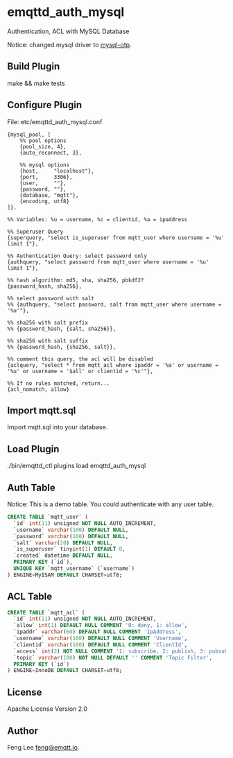 
emqttd_auth_mysql
=================

Authentication, ACL with MySQL Database

Notice: changed mysql driver to [mysql-otp](https://github.com/mysql-otp/mysql-otp).

Build Plugin
-------------

make && make tests

Configure Plugin
----------------

File: etc/emqttd_auth_mysql.conf

```
{mysql_pool, [
    %% pool options
    {pool_size, 4},
    {auto_reconnect, 3},

    %% mysql options
    {host,     "localhost"},
    {port,     3306},
    {user,     ""},
    {password, ""},
    {database, "mqtt"},
    {encoding, utf8}
]}.

%% Variables: %u = username, %c = clientid, %a = ipaddress

%% Superuser Query
{superquery, "select is_superuser from mqtt_user where username = '%u' limit 1"},

%% Authentication Query: select password only
{authquery, "select password from mqtt_user where username = '%u' limit 1"},

%% hash algorithm: md5, sha, sha256, pbkdf2?
{password_hash, sha256},

%% select password with salt
%% {authquery, "select password, salt from mqtt_user where username = '%u'"},

%% sha256 with salt prefix
%% {password_hash, {salt, sha256}},

%% sha256 with salt suffix
%% {password_hash, {sha256, salt}},

%% comment this query, the acl will be disabled
{aclquery, "select * from mqtt_acl where ipaddr = '%a' or username = '%u' or username = '$all' or clientid = '%c'"},

%% If no rules matched, return...
{acl_nomatch, allow}

```

Import mqtt.sql
---------------

Import mqtt.sql into your database.

Load Plugin
-----------

./bin/emqttd_ctl plugins load emqttd_auth_mysql

Auth Table
----------

Notice: This is a demo table. You could authenticate with any user table.

```sql
CREATE TABLE `mqtt_user` (
  `id` int(11) unsigned NOT NULL AUTO_INCREMENT,
  `username` varchar(100) DEFAULT NULL,
  `password` varchar(100) DEFAULT NULL,
  `salt` varchar(20) DEFAULT NULL,
  `is_superuser` tinyint(1) DEFAULT 0,
  `created` datetime DEFAULT NULL,
  PRIMARY KEY (`id`),
  UNIQUE KEY `mqtt_username` (`username`)
) ENGINE=MyISAM DEFAULT CHARSET=utf8;
```

ACL Table
----------

```sql
CREATE TABLE `mqtt_acl` (
  `id` int(11) unsigned NOT NULL AUTO_INCREMENT,
  `allow` int(1) DEFAULT NULL COMMENT '0: deny, 1: allow',
  `ipaddr` varchar(60) DEFAULT NULL COMMENT 'IpAddress',
  `username` varchar(100) DEFAULT NULL COMMENT 'Username',
  `clientid` varchar(100) DEFAULT NULL COMMENT 'ClientId',
  `access` int(2) NOT NULL COMMENT '1: subscribe, 2: publish, 3: pubsub',
  `topic` varchar(100) NOT NULL DEFAULT '' COMMENT 'Topic Filter',
  PRIMARY KEY (`id`)
) ENGINE=InnoDB DEFAULT CHARSET=utf8;
```

License
-------

Apache License Version 2.0

Author
-------

Feng Lee <feng@emqtt.io>.

